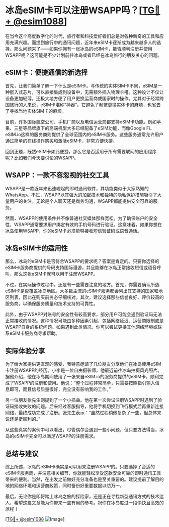 # 冰岛eSIM卡可以注册WSAPP吗？[[TG💪+ @esim1088](https://t.me/s/esim1088)]

在当今这个高度数字化的时代，旅行者和科技爱好者们总是对各种新奇的工具和应用充满兴趣。而提到旅行中的通讯问题，近年来eSIM卡逐渐成为越来越多人的选择。那么问题来了——如果你拥有一张冰岛的eSIM卡，能否顺利注册并使用WSAPP呢？这可能是不少计划前往冰岛或者已经在冰岛旅行的朋友关心的问题。

## eSIM卡：便捷通信的新选择

首先，让我们简单了解一下什么是eSIM卡。与传统的实体SIM卡不同，eSIM是一种嵌入式芯片，可以直接集成到设备中，无需额外插入物理卡槽。这种设计不仅让设备更加轻薄，还极大地方便了用户更换运营商或国家时的操作。尤其对于经常跨国旅行的人来说，eSIM卡堪称“神器”。它避免了频繁更换实体卡的麻烦，也省去了寻找当地实体SIM卡的麻烦。

目前，许多国际航空公司、手机厂商以及电信运营商都支持eSIM卡功能。例如苹果、三星等品牌旗下的高端机型大多已经配备了eSIM功能，而像Google Fi、eSIM.io这样的服务商则提供了全球范围内的eSIM卡服务。这些服务通常允许用户通过简单的在线操作购买和激活eSIM卡，非常方便快捷。

回到正题，既然eSIM卡如此便捷，那么它是否适用于所有需要联网的应用程序呢？比如我们今天要讨论的WSAPP。

## WSAPP：一款不容忽视的社交工具

WSAPP是一款近年来迅速崛起的即时通讯软件，其功能类似于大家熟知的WhatsApp。不过，WSAPP以其强大的加密技术和独特的隐私保护措施吸引了大量用户的关注。无论是个人聊天还是商务沟通，WSAPP都能提供安全可靠的服务。

然而，WSAPP的使用条件并不像普通社交媒体那样宽松。为了确保账户的安全性，WSAPP通常要求用户绑定有效的手机号码进行验证。这意味着，如果你想在冰岛使用WSAPP，你的eSIM卡必须能够接收短信验证码或语音通话。

## 冰岛eSIM卡的适用性

那么，冰岛的eSIM卡是否符合WSAPP的要求呢？答案是肯定的。只要你选择的eSIM卡服务商提供的号码支持国际漫游，并且能够在冰岛正常接收短信或语音呼叫，那么这张eSIM卡就可以用于注册WSAPP。

不过，在实际操作过程中，还是有一些需要注意的地方。首先，你需要确认所选eSIM卡是否覆盖冰岛地区。大多数主流的eSIM卡服务都会列出其支持的国家和地区列表，因此在购买前务必仔细核对。其次，建议选择那些信誉良好、评价较高的服务商，以确保服务质量和技术支持的可靠性。

此外，由于WSAPP对账号的安全性有较高要求，部分用户可能会遇到验证码无法正常接收的情况。这种情况可能由多种因素引起，包括网络延迟、运营商限制或是WSAPP自身的系统问题。如果遇到此类情况，你可以尝试更换其他网络环境或联系eSIM卡服务商寻求帮助。

## 实际体验分享

为了给大家提供更直观的感受，我特意邀请了几位朋友分享他们在冰岛使用eSIM卡注册WSAPP的经历。小李是一位自由摄影师，他最近前往冰岛拍摄风光照片。据他介绍，他在冰岛期间使用了一张来自eSIM.io的服务商提供的eSIM卡，顺利完成了WSAPP的注册和使用。他说：“整个过程非常简单，只需要按照指引输入信息即可，而且信号质量很好，完全没有影响我的工作。”

另一位朋友张先生则提到了一个小插曲。他在第一次尝试注册WSAPP时遇到了验证码接收失败的问题。后来经过客服指导，他将手机切换到飞行模式后再重新连接网络，最终成功完成了注册。张先生表示：“虽然过程稍微复杂了一些，但总体来说还是挺顺利的。”

从这些真实的案例中可以看出，尽管偶尔会遇到一些小问题，但只要方法得当，冰岛的eSIM卡完全可以满足WSAPP的注册需求。

## 总结与建议

综上所述，冰岛的eSIM卡确实是可以用来注册WSAPP的。只要选择了合适的eSIM卡服务商，并注意相关细节，你就能轻松享受这款安全可靠的即时通讯工具带来的便利。当然，在出发之前做好充分准备也是至关重要的。建议提前了解目的地的网络环境和运营商政策，同时备份好重要数据以防万一。

最后，无论你是即将踏上冰岛之旅的探险家，还是正在寻找新型通讯方式的技术达人，希望这篇文章能为你带来一些有用的参考。祝你在冰岛度过一段愉快且高效的旅程！

[[TG💪+ @esim1088](https://t.me/s/esim1088) ![Image](https://i.postimg.cc/4NQfJmqS/Snipaste-2025-05-13-00-14-12.png)]